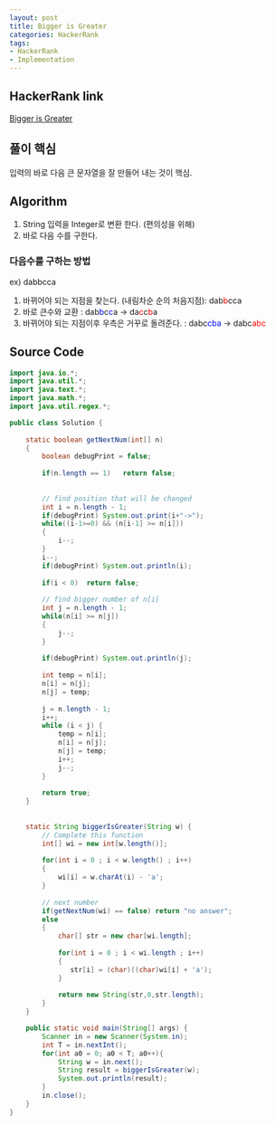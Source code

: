 ```yaml
---
layout: post
title: Bigger is Greater
categories: HackerRank
tags:
- HackerRank
- Implementation
---
```


## **HackerRank link**
[Bigger is Greater](https://www.hackerrank.com/challenges/bigger-is-greater/problem)


## **풀이 핵심** 
입력의 바로 다음 큰 문자열을 잘 만들어 내는 것이 핵심.

## **Algorithm**
1. String 입력을 Integer로 변환 한다. (편의성을 위해)
2. 바로 다음 수를 구한다.

### 다음수를 구하는 방법
ex) dabbcca
1. 바뀌어야 되는 지점을 찾는다. (내림차순 순의 처음지점): dab<span style="color:red">b</span>cca
2. 바로 큰수와 교환 : dab<span style="color:blue">b</span>c<span style="color:blue">c</span>a → da<span style="color:red">c</span>c<span style="color:red">b</span>a
3. 바뀌어야 되는 지점이후 우측은 거꾸로 돌려준다.  : dabc<span style="color:blue">cba</span> → dabc<span style="color:red">abc</span>

## **Source Code**
```java
import java.io.*;
import java.util.*;
import java.text.*;
import java.math.*;
import java.util.regex.*;

public class Solution {
 
    static boolean getNextNum(int[] n)
    {
        boolean debugPrint = false;
        
        if(n.length == 1)   return false;
        
     
        // find position that will be changed
        int i = n.length - 1;
        if(debugPrint) System.out.print(i+"->");
        while((i-1>=0) && (n[i-1] >= n[i]))
        {
            i--;
        }        
        i--;
        if(debugPrint) System.out.println(i);
        
        if(i < 0)  return false;
        
        // find bigger number of n[i]
        int j = n.length - 1;
        while(n[i] >= n[j])
        {
            j--;
        }
        
        if(debugPrint) System.out.println(j);
        
        int temp = n[i];
        n[i] = n[j];
        n[j] = temp;
        
        j = n.length - 1;
        i++;
        while (i < j) {
            temp = n[i];
            n[i] = n[j];
            n[j] = temp;
            i++;
            j--;
        }
        
        return true;
    }
    
    
    static String biggerIsGreater(String w) {
        // Complete this function
        int[] wi = new int[w.length()];
        
        for(int i = 0 ; i < w.length() ; i++)
        {
            wi[i] = w.charAt(i) - 'a';
        }
        
        // next number
        if(getNextNum(wi) == false) return "no answer";
        else
        {
            char[] str = new char[wi.length];
            
            for(int i = 0 ; i < wi.length ; i++)
            {
               str[i] = (char)((char)wi[i] + 'a');
            }
            
            return new String(str,0,str.length);
        }
    }

    public static void main(String[] args) {
        Scanner in = new Scanner(System.in);
        int T = in.nextInt();
        for(int a0 = 0; a0 < T; a0++){
            String w = in.next();
            String result = biggerIsGreater(w);
            System.out.println(result);
        }
        in.close();
    }
}
```

